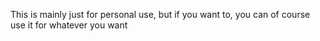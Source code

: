 This is mainly just for personal use, but if you want to, you can of course use it for whatever you want 
